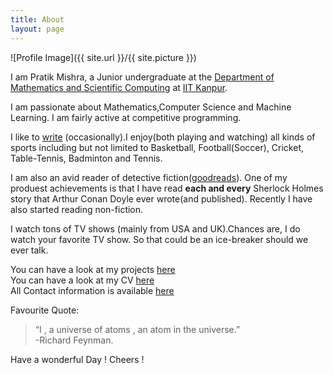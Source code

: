 ```yaml
---
title: About
layout: page
---
```

![Profile Image]({{ site.url }}/{{ site.picture }})

I am Pratik Mishra, a Junior undergraduate at the [Department of Mathematics and Scientific Computing](http://www.iitk.ac.in/math/) at [IIT Kanpur](http://iitk.ac.in/).

I am passionate about Mathematics,Computer Science and Machine Learning. I am fairly active at competitive programming. 

I like to [write](https://pratik1105.github.io/blog/) (occasionally).I enjoy(both playing and watching) all kinds of sports including but not limited to Basketball, Football(Soccer), Cricket, Table-Tennis, Badminton and Tennis.

I am also an avid reader of detective fiction([goodreads](https://www.goodreads.com/user/show/16333763-pratik-mishra)). One of my produest achievements is that I have read **each and every** Sherlock Holmes story that Arthur Conan Doyle ever wrote(and published).
Recently I have also started reading non-fiction.

I watch tons of TV shows (mainly from USA and UK).Chances are, I do watch your favorite TV show. So that could be an ice-breaker should we ever talk.

You can have a look at my projects [here](https://pratik1105.github.io/projects/)  
You can have a look at my CV [here](https://pratik1105.github.io/pratik1105.github.io/Pratik_Resume.pdf)  
All Contact information is available [here](https://pratik1105.github.io/)

Favourite Quote:

>“I , a universe of atoms , an atom in the universe.”  
>-Richard Feynman.  


Have a wonderful Day ! Cheers !
